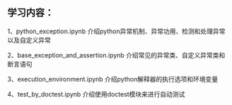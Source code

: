 ## 学习内容：
1、python_exception.ipynb 介绍python异常机制、异常功用、检测和处理异常以及自定义异常

2、base_exception_and_assertion.ipynb 介绍常见的异常类、自定义异常类和断言语句

3、execution_environment.ipynb 介绍python解释器的执行选项和环境变量

4、test_by_doctest.ipynb 介绍使用doctest模块来进行自动测试